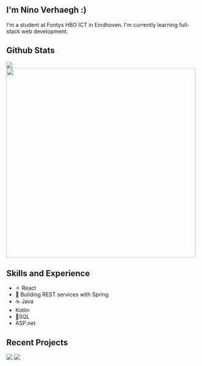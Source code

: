 ## I'm Nino Verhaegh :)
I'm a student at Fontys HBO ICT in Eindhoven. I'm currently learning full-stack web development.

## Github Stats 
<img src="https://github-readme-stats.vercel.app/api?username=Kibuns&show_icons=true&theme=graywhite" />

<img src="https://github-readme-stats.vercel.app/api/top-langs/?username=Kibuns&layout=compact&theme=graywhite" width="496"/> 

## Skills and Experience
* ⚛ React
* 🍃 Building REST services with Spring
* ☕ Java
* Kotlin
* 💾SQL
* ASP.net

## Recent Projects

<img src="https://github-readme-stats.vercel.app/api/pin/?username=Kibuns&repo=Webshop-ChicnChoc" />

<img src="https://github-readme-stats.vercel.app/api/pin/?username=DB01-4&repo=24Eat"/>



<!---
Kibuns/Kibuns is a ✨ special ✨ repository because its `README.md` (this file) appears on your GitHub profile.
You can click the Preview link to take a look at your changes.
--->
